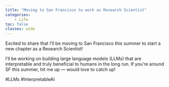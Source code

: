 ```yaml
---
title: "Moving to San Francisco to work as Research Scientist"
categories: 
    - Life
toc: false
classes: wide
---
```


Excited to share that I’ll be moving to San Francisco this summer to 
start a new chapter as a Research Scientist! 

I’ll be working on building large language models (LLMs) that are 
interpretable and truly beneficial to humans in the long run. 
If you’re around SF this summer, hit me up — would love to catch up!

#LLMs #InterpretableAI